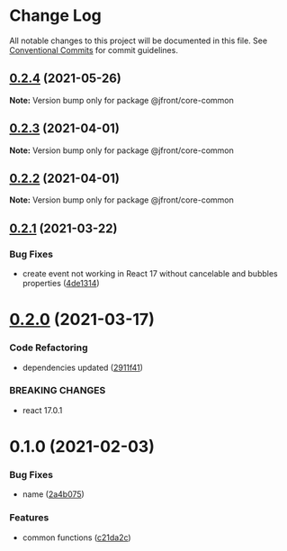 # Change Log

All notable changes to this project will be documented in this file.
See [Conventional Commits](https://conventionalcommits.org) for commit guidelines.

## [0.2.4](https://github.com/Jepria/jfront-core/compare/@jfront/core-common@0.2.3...@jfront/core-common@0.2.4) (2021-05-26)

**Note:** Version bump only for package @jfront/core-common





## [0.2.3](https://github.com/Jepria/jfront-core/compare/@jfront/core-common@0.2.2...@jfront/core-common@0.2.3) (2021-04-01)

**Note:** Version bump only for package @jfront/core-common





## [0.2.2](https://github.com/Jepria/jfront-core/compare/@jfront/core-common@0.2.1...@jfront/core-common@0.2.2) (2021-04-01)

**Note:** Version bump only for package @jfront/core-common





## [0.2.1](https://github.com/Jepria/jfront-core/compare/@jfront/core-common@0.2.0...@jfront/core-common@0.2.1) (2021-03-22)


### Bug Fixes

* create event not working in React 17 without cancelable and bubbles properties ([4de1314](https://github.com/Jepria/jfront-core/commit/4de13140b7fe94dddb4a71f71113b0e9c03ec3b0))





# [0.2.0](https://github.com/Jepria/jfront-core/compare/@jfront/core-common@0.1.0...@jfront/core-common@0.2.0) (2021-03-17)


### Code Refactoring

* dependencies updated ([2911f41](https://github.com/Jepria/jfront-core/commit/2911f419f59a32c538d8fdfce4788aaf90f5b676))


### BREAKING CHANGES

* react 17.0.1





# 0.1.0 (2021-02-03)


### Bug Fixes

* name ([2a4b075](https://github.com/Jepria/jfront-core/commit/2a4b0759a7daebb805490a8f855a1c2685e0a8a2))


### Features

* common functions ([c21da2c](https://github.com/Jepria/jfront-core/commit/c21da2c68d51bf9d3090e6e6316b23b8cbf09b34))
